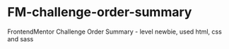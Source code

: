 # FM-challenge-order-summary
FrontendMentor Challenge Order Summary - level newbie, used html, css and sass
